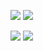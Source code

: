 ![](http://photos-d.ak.instagram.com/hphotos-ak-xap1/928641_1446905172242451_1454956567_n.jpg)
![](http://photos-a.ak.instagram.com/hphotos-ak-xfp1/10547355_251551415035416_1267356803_n.jpg)

![](http://photos-a.ak.instagram.com/hphotos-ak-xfa1/10593467_1481070588810432_945522462_n.jpg)
![](http://photos-c.ak.instagram.com/hphotos-ak-xfp1/891390_1489827277954874_640310704_n.jpg)
